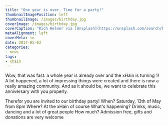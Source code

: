 ```yaml
---
title: "One year is over. Time for a party!"
thumbnailImagePosition: left
thumbnailImage: /images/birthday.jpg
coverImage: /images/birthday.jpg
coverCaption: "Rich Helmer via [Unsplash](https://unsplash.com/search/birthday?photo=8gNG1eorhpM) ([CC0](https://creativecommons.org/publicdomain/zero/1.0/deed.de))"
metaAlignment: left
coverMeta: in
date: 2017-05-03
categories:
- news
tags:
- xhain
---
```


Wow, that was fast: a whole year is already over and the xHain is turning 1!
A lot happened, a lot of impressing things were created and there is now a really amazing community.
And as it should be, we want to celebrate this anniversary with you properly.

Therefor you are invited to our birthday party!
When?				Saturday, 13th of May from 8pm
Where?				At the xHain of course
What's happening?	Drinks, music, dancing and a lot of great people
How much? 			Admission free, gifts and donations are very welcome
